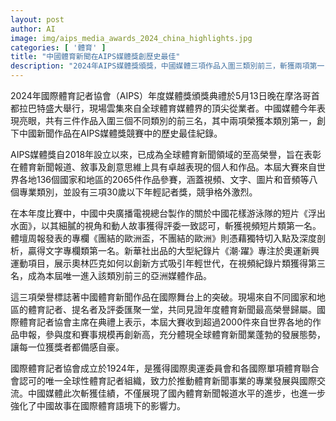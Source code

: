 ```yaml
---
layout: post
author: AI
image: img/aips_media_awards_2024_china_highlights.jpg
categories: [ '體育' ]
title: "中國體育新聞在AIPS媒體獎創歷史最佳"
description: "2024年AIPS媒體獎頒獎，中國媒體三項作品入圍三類別前三，斬獲兩項第一，締造中國新聞新紀錄，展現中國體育報道國際影響力。"
---
```

2024年國際體育記者協會（AIPS）年度媒體獎頒獎典禮於5月13日晚在摩洛哥首都拉巴特盛大舉行，現場雲集來自全球體育媒體界的頂尖從業者。中國媒體今年表現亮眼，共有三件作品入圍三個不同類別的前三名，其中兩項榮獲本類別第一，創下中國新聞作品在AIPS媒體獎競賽中的歷史最佳紀錄。

AIPS媒體獎自2018年設立以來，已成為全球體育新聞領域的至高榮譽，旨在表彰在體育新聞報道、敘事及創意思維上具有卓越表現的個人和作品。本屆大賽來自世界各地136個國家和地區的2065件作品參賽，涵蓋視頻、文字、圖片和音頻等八個專業類別，並設有三項30歲以下年輕記者獎，競爭格外激烈。

在本年度比賽中，中國中央廣播電視總台製作的關於中國花樣游泳隊的短片《浮出水面》，以其細膩的視角和動人故事獲得評委一致認可，斬獲視頻短片類第一名。體壇周報發表的專欄《團結的歐洲盃，不團結的歐洲》則憑藉獨特切入點及深度剖析，贏得文字專欄類第一名。新華社出品的大型紀錄片《潮·躍》專注於奧運新興運動項目，展示奧林匹克如何以創新方式吸引年輕世代，在視頻紀錄片類獲得第三名，成為本屆唯一進入該類別前三的亞洲媒體作品。

這三項榮譽標誌著中國體育新聞作品在國際舞台上的突破。現場來自不同國家和地區的體育記者、提名者及評委匯聚一堂，共同見證年度體育新聞最高榮譽歸屬。國際體育記者協會主席在典禮上表示，本屆大賽收到超過2000件來自世界各地的作品申報，參與度和賽事規模再創新高，充分體現全球體育新聞業蓬勃的發展態勢，讓每一位獲獎者都備感自豪。

國際體育記者協會成立於1924年，是獲得國際奧運委員會和各國際單項體育聯合會認可的唯一全球性體育記者組織，致力於推動體育新聞事業的專業發展與國際交流。中國媒體此次斬獲佳績，不僅展現了國內體育新聞報道水平的進步，也進一步強化了中國故事在國際體育語境下的影響力。